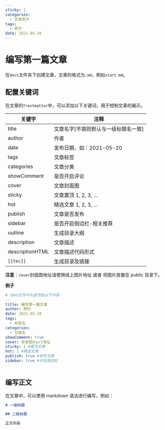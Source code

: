 ```yaml
---
sticky: 1
categories:
  - 文章例子
tags:
  - 例子
date: 2021-05-20
---
```


# 编写第一篇文章

在`docs`文件夹下创建文章，文章的格式为`.md`，例如`start.md`。

## 配置关键词

在文章的`frontmatter`中，可以添加以下关键词，用于控制文章的展示。

| 关键字          | 注释                                 |
| --------------- | ------------------------------------ |
| title           | 文章名字[不填则默认与一级标题名一致] |
| author          | 作者                                 |
| date            | 发布日期，如：2021-05-20             |
| tags            | 文章标签                             |
| categories      | 文章分类                             |
| showComment     | 是否开启评论                         |
| cover           | 文章封面图                           |
| sticky          | 文章置顶 1, 2, 3, ...                |
| hot             | 精选文章 1, 2, 3, ...                |
| publish         | 文章是否发布                         |
| sidebar         | 是否开启侧边栏-相关推荐              |
| outline         | 生成目录大纲                         |
| description     | 文章描述                             |
| descriptionHTML | 文章描述代码形式                     |
| `[[toc]]`       | 生成目录及链接                       |

**注意**：`cover`封面图地址请使用线上图片地址 或者 将图片放置在 public 目录下。

**例子**

```yaml
# 在md文件中头部添加以下内容
---
title: 编写第一篇文章
author: 琴时
date: 2021-05-20
tags:
  - 标签名
categories:
  - 分类名
showComment: true
cover: 背景图片url地址
sticky: 1 #置顶文章
hot: 1 #精选文章
publish: true #发布文章
sidebar: true #开启侧边栏
---
```

## 编写正文

在文章中，可以使用 markdown 语法进行编写，例如：

```markdown
# 一级标题

## 二级标题

正文内容
```
